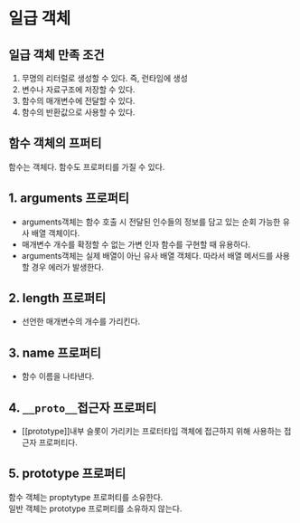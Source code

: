 # 일급 객체
## 일급 객체 만족 조건
1. 무명의 리터럴로 생성할 수 있다. 즉, 런타임에 생성
2. 변수나 자료구조에 저장할 수 있다. 
3. 함수의 매개변수에 전달할 수 있다. 
4. 함수의 반환값으로 사용할 수 있다. 

## 함수 객체의 프퍼티
함수는 객체다. 함수도 프로퍼티를 가질 수 있다. 

## 1. arguments 프로퍼티
- arguments객체는 함수 호출 시 전달된 인수들의 정보를 담고 있는 순회 가능한 유사 배열 객체이다. 
- 매개변수 개수를 확정할 수 없는 가변 인자 함수를 구현할 때 유용하다. 
- arguments객체는 실제 배열이 아닌 유사 배열 객체다. 따라서 배열 메서드를 사용할 경우 에러가 발생한다. 

## 2. length 프로퍼티
- 선언한 매개변수의 개수를 가리킨다. 

## 3. name 프로퍼티
- 함수 이름을 나타낸다. 

## 4. `__proto__`접근자 프로퍼티
- [[prototype]]내부 슬롯이 가리키는 프로터타입 객체에 접근하지 위해 사용하는 접근자 프로퍼티다. 

## 5. prototype 프로퍼티
함수 객체는 proptytype 프로퍼티를 소유한다. <br/>
일반 객체는 prototype 프로퍼티를 소유하지 않는다. <br/>